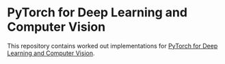 # PyTorch for Deep Learning and Computer Vision

This repository contains worked out implementations for [PyTorch for Deep Learning and Computer Vision](https://www.udemy.com/course/pytorch-for-deep-learning-and-computer-vision/?LSNPUBID=QhjctqYUCD0&ranEAID=QhjctqYUCD0&ranMID=39197&ranSiteID=QhjctqYUCD0-1hYZOGjDH3dISFFHX6uK7g).

